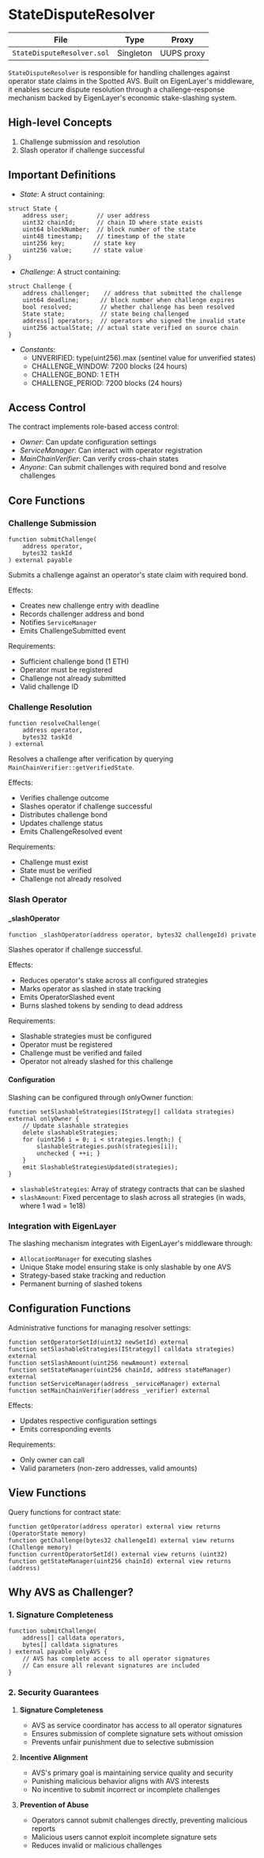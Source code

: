 # StateDisputeResolver

| File | Type | Proxy |
| -------- | -------- | -------- |
| `StateDisputeResolver.sol` | Singleton | UUPS proxy |

`StateDisputeResolver` is responsible for handling challenges against operator state claims in the Spotted AVS. Built on EigenLayer's middleware, it enables secure dispute resolution through a challenge-response mechanism backed by EigenLayer's economic stake-slashing system.

## High-level Concepts

1. Challenge submission and resolution
2. Slash operator if challenge successful

## Important Definitions

- _State_: A struct containing:
```solidity
struct State {
    address user;        // user address
    uint32 chainId;      // chain ID where state exists
    uint64 blockNumber;  // block number of the state
    uint48 timestamp;    // timestamp of the state
    uint256 key;        // state key
    uint256 value;      // state value
}
```

- _Challenge_: A struct containing:
```solidity
struct Challenge {
    address challenger;    // address that submitted the challenge
    uint64 deadline;      // block number when challenge expires
    bool resolved;        // whether challenge has been resolved
    State state;          // state being challenged
    address[] operators;  // operators who signed the invalid state
    uint256 actualState; // actual state verified on source chain
}
```

- _Constants_:
  - UNVERIFIED: type(uint256).max (sentinel value for unverified states)
  - CHALLENGE_WINDOW: 7200 blocks (24 hours)
  - CHALLENGE_BOND: 1 ETH
  - CHALLENGE_PERIOD: 7200 blocks (24 hours)

## Access Control

The contract implements role-based access control:
- _Owner_: Can update configuration settings
- _ServiceManager_: Can interact with operator registration
- _MainChainVerifier_: Can verify cross-chain states
- _Anyone_: Can submit challenges with required bond and resolve challenges

## Core Functions

### Challenge Submission
```solidity
function submitChallenge(
    address operator,
    bytes32 taskId
) external payable
```

Submits a challenge against an operator's state claim with required bond.

Effects:
- Creates new challenge entry with deadline
- Records challenger address and bond
- Notifies `ServiceManager`
- Emits ChallengeSubmitted event

Requirements:
- Sufficient challenge bond (1 ETH)
- Operator must be registered
- Challenge not already submitted
- Valid challenge ID

### Challenge Resolution
```solidity
function resolveChallenge(
    address operator,
    bytes32 taskId
) external
```

Resolves a challenge after verification by querying `MainChainVerifier::getVerifiedState`.

Effects:
- Verifies challenge outcome
- Slashes operator if challenge successful
- Distributes challenge bond
- Updates challenge status
- Emits ChallengeResolved event

Requirements:
- Challenge must exist
- State must be verified
- Challenge not already resolved

### Slash Operator

#### _slashOperator
```solidity
function _slashOperator(address operator, bytes32 challengeId) private
```

Slashes operator if challenge successful.

Effects:
- Reduces operator's stake across all configured strategies
- Marks operator as slashed in state tracking
- Emits OperatorSlashed event
- Burns slashed tokens by sending to dead address

Requirements:
- Slashable strategies must be configured
- Operator must be registered
- Challenge must be verified and failed
- Operator not already slashed for this challenge

#### Configuration
Slashing can be configured through onlyOwner function:
```solidity
function setSlashableStrategies(IStrategy[] calldata strategies) external onlyOwner {
    // Update slashable strategies
    delete slashableStrategies;
    for (uint256 i = 0; i < strategies.length;) {
        slashableStrategies.push(strategies[i]);
        unchecked { ++i; }
    }
    emit SlashableStrategiesUpdated(strategies);
}
```

- `slashableStrategies`: Array of strategy contracts that can be slashed
- `slashAmount`: Fixed percentage to slash across all strategies (in wads, where 1 wad = 1e18)

### Integration with EigenLayer

The slashing mechanism integrates with EigenLayer's middleware through:
- `AllocationManager` for executing slashes
- Unique Stake model ensuring stake is only slashable by one AVS
- Strategy-based stake tracking and reduction
- Permanent burning of slashed tokens

## Configuration Functions

Administrative functions for managing resolver settings:

```solidity
function setOperatorSetId(uint32 newSetId) external
function setSlashableStrategies(IStrategy[] calldata strategies) external
function setSlashAmount(uint256 newAmount) external
function setStateManager(uint256 chainId, address stateManager) external
function setServiceManager(address _serviceManager) external
function setMainChainVerifier(address _verifier) external
```

Effects:
- Updates respective configuration settings
- Emits corresponding events

Requirements:
- Only owner can call
- Valid parameters (non-zero addresses, valid amounts)

## View Functions

Query functions for contract state:
```solidity
function getOperator(address operator) external view returns (OperatorState memory)
function getChallenge(bytes32 challengeId) external view returns (Challenge memory)
function currentOperatorSetId() external view returns (uint32)
function getStateManager(uint256 chainId) external view returns (address)
```

## Why AVS as Challenger?

### 1. Signature Completeness
```solidity
function submitChallenge(
    address[] calldata operators,
    bytes[] calldata signatures
) external payable onlyAVS {
    // AVS has complete access to all operator signatures
    // Can ensure all relevant signatures are included
}
```

### 2. Security Guarantees

1. **Signature Completeness**
   - AVS as service coordinator has access to all operator signatures
   - Ensures submission of complete signature sets without omission
   - Prevents unfair punishment due to selective submission

2. **Incentive Alignment**
   - AVS's primary goal is maintaining service quality and security
   - Punishing malicious behavior aligns with AVS interests
   - No incentive to submit incorrect or incomplete challenges

3. **Prevention of Abuse**
   - Operators cannot submit challenges directly, preventing malicious reports
   - Malicious users cannot exploit incomplete signature sets
   - Reduces invalid or malicious challenges



